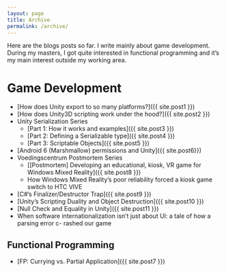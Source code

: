 ```yaml
---
layout: page
title: Archive
permalink: /archive/
---
```


Here are the blogs posts so far. I write mainly about game development. During my masters, I got quite interested in functional programming and it’s my main interest outside my working area.

# Game Development
- [How does Unity export to so many platforms?]({{ site.post1 }})
- [How does Unity3D scripting work under the hood?]({{ site.post2 }})
- Unity Serialization Series
	- [Part 1: How it works and examples]({{ site.post3 }})
	- [Part 2: Defining a Serializable type]({{ site.post4 }})
	- [Part 3: Scriptable Objects]({{ site.post5 }})
- [Android 6 (Marshmallow) permissions and Unity]({{ site.post6}})
- Voedingscentrum Postmortem Series
	- [[Postmortem] Developing an educational, kiosk, VR game for Windows Mixed Reality]({{ site.post8 }})
	- How Windows Mixed Reality’s poor reliability forced a kiosk game switch to HTC VIVE
- [C#’s Finalizer/Destructor Trap]({{ site.post9 }})
- [Unity’s Scripting Duality and Object Destruction]({{ site.post10 }})
- [Null Check and Equality in Unity]({{ site.post11 }})
- When software internationalization isn’t just about UI: a tale of how a parsing error c- rashed our game


## Functional Programming
- [FP: Currying vs. Partial Application]({{ site.post7 }})